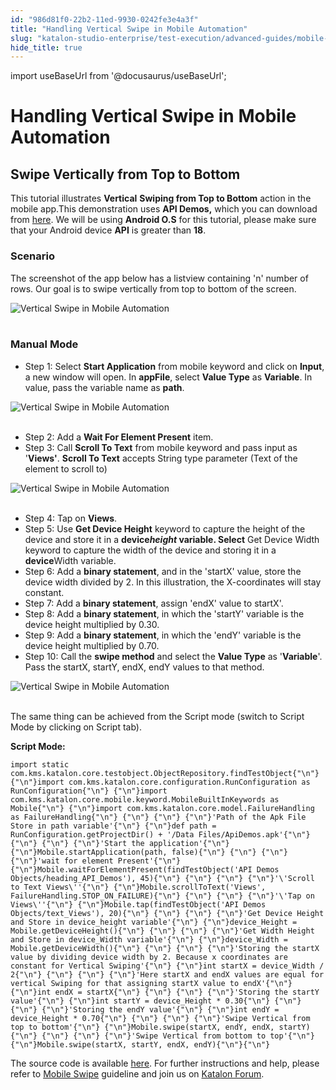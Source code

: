 ```yaml
---
id: "986d81f0-22b2-11ed-9930-0242fe3e4a3f"
title: "Handling Vertical Swipe in Mobile Automation"
slug: "katalon-studio-enterprise/test-execution/advanced-guides/mobile-testing/handling-vertical-swipe-in-mobile-automation"
hide_title: true
---
```

import useBaseUrl from '@docusaurus/useBaseUrl';

    

# <a id="id_vertical_swipe_in_mobile_automation" class="anchor_top_offset"/><a id="ariaid-title1" class="anchor_top_offset"/>Handling Vertical Swipe in Mobile Automation

    
    
  
  

## <a id="id_1" class="anchor_top_offset"/>Swipe Vertically from Top to Bottom

  
    
<p xmlns="http://www.w3.org/1999/xhtml" className="p">This tutorial illustrates <strong className="ph b">Vertical</strong>   <strong className="ph b">Swiping from Top to Bottom</strong> action in the mobile   app.This demonstration uses <strong className="ph b">API Demos,</strong> which you   can download from <a className="xref j-external-link" href="https://github.com/katalon-studio/katalon-mobile-automation/blob/master/Data%20Files/ApiDemos.apk" target="_blank">here</a>.   We will be using <strong className="ph b">Android O.S</strong> for this tutorial,   please make sure that your Android device <strong className="ph b">API</strong> is   greater than <strong className="ph b">18</strong>.</p> 
  
    
    

### <a id="id_2" class="anchor_top_offset"/>Scenario

    
      
<p xmlns="http://www.w3.org/1999/xhtml" className="p">The screenshot of the app below has a listview containing 'n'   number of rows. Our goal is to swipe vertically from top to bottom   of the screen.</p> 
      
<p xmlns="http://www.w3.org/1999/xhtml" className="p">   <img className="image" src={useBaseUrl("https://github.com/katalon-studio/docs-images/raw/master/katalon-studio/tutorials/vertical_swipe_in_mobile_automation/Vertical-swipe-in-Mobile-automation.png")} alt="Vertical Swipe in Mobile Automation" /><br /><br /> </p> 
    
  

### <a id="id_3" class="anchor_top_offset"/>Manual Mode

<ul xmlns="http://www.w3.org/1999/xhtml" className="ul"><li className="li">Step 1: Select <strong className="ph b">Start       Application</strong> from mobile keyword and click on     <strong className="ph b">Input</strong>, a new window will open. In     <strong className="ph b">appFile</strong>, select <strong className="ph b">Value Type</strong> as     <strong className="ph b">Variable</strong>. In value, pass the variable name as     <strong className="ph b">path</strong>.</li></ul> 
<p xmlns="http://www.w3.org/1999/xhtml" className="p">   <img className="image" src={useBaseUrl("https://github.com/katalon-studio/docs-images/raw/master/katalon-studio/tutorials/vertical_swipe_in_mobile_automation/Vertical-swipe-in-Mobile-automation-1.png")} alt="Vertical Swipe in Mobile Automation" /><br /><br /> </p> 
<ul xmlns="http://www.w3.org/1999/xhtml" className="ul"><li className="li">Step 2: Add a <strong className="ph b">Wait For Element Present</strong>     item.</li><li className="li">Step 3: Call <strong className="ph b">Scroll To Text</strong> from mobile     keyword and pass input as '<strong className="ph b">Views'</strong>. <strong className="ph b">Scroll       To Text</strong> accepts String type parameter (Text of the element     to scroll to)</li></ul> 
<p xmlns="http://www.w3.org/1999/xhtml" className="p">   <img className="image" src={useBaseUrl("https://github.com/katalon-studio/docs-images/raw/master/katalon-studio/tutorials/vertical_swipe_in_mobile_automation/Vertical-swipe-in-Mobile-automation-3.png")} alt="Vertical Swipe in Mobile Automation" /><br /><br /> </p> 
<ul xmlns="http://www.w3.org/1999/xhtml" className="ul"><li className="li">Step 4: Tap on <strong className="ph b">Views</strong>.</li><li className="li">Step 5: Use <strong className="ph b">Get Device Height</strong> keyword to     capture the height of the device and store it in a     <strong className="ph b">device<em className="ph i">height</em> variable. Select</strong> Get Device     Width keyword to capture the width of the device and storing it in     a <strong className="ph b">device</strong>Width variable.</li><li className="li">Step 6: Add a <strong className="ph b">binary statement</strong>, and in the     'startX' value, store the device width divided by 2. In this     illustration, the X-coordinates will stay constant.</li><li className="li">Step 7: Add a <strong className="ph b">binary statement</strong>, assign 'endX'     value to startX'.</li><li className="li">Step 8: Add a <strong className="ph b">binary statement</strong>, in which the     'startY' variable is the device height multiplied by 0.30.</li><li className="li">Step 9: Add a <strong className="ph b">binary statement</strong>, in which the     'endY' variable is the device height multiplied by 0.70.</li><li className="li">Step 10: Call the <strong className="ph b">swipe method</strong> and select the     <strong className="ph b">Value Type</strong> as '<strong className="ph b">Variable</strong>'. Pass     the startX, startY, endX, endY values to that method.</li></ul> 
<p xmlns="http://www.w3.org/1999/xhtml" className="p">   <img className="image" src={useBaseUrl("https://github.com/katalon-studio/docs-images/raw/master/katalon-studio/tutorials/vertical_swipe_in_mobile_automation/Vertical-swipe-in-Mobile-automation-10.png")} alt="Vertical Swipe in Mobile Automation" /><br /><br /> </p> 
<p xmlns="http://www.w3.org/1999/xhtml" className="p">The same thing can be achieved from the Script mode (switch to   Script Mode by clicking on Script tab).</p> 
<p xmlns="http://www.w3.org/1999/xhtml" className="p">   <strong className="ph b">Script Mode:</strong> </p> 
<pre xmlns="http://www.w3.org/1999/xhtml" className="pre codeblock"><code>import static com.kms.katalon.core.testobject.ObjectRepository.findTestObject{"\n"} {"\n"}import com.kms.katalon.core.configuration.RunConfiguration as RunConfiguration{"\n"} {"\n"}import com.kms.katalon.core.mobile.keyword.MobileBuiltInKeywords as Mobile{"\n"} {"\n"}import com.kms.katalon.core.model.FailureHandling as FailureHandling{"\n"} {"\n"} {"\n"} {"\n"}'Path of the Apk File Store in path variable'{"\n"} {"\n"}def path = RunConfiguration.getProjectDir() + '/Data Files/ApiDemos.apk'{"\n"} {"\n"} {"\n"} {"\n"}'Start the application'{"\n"} {"\n"}Mobile.startApplication(path, false){"\n"} {"\n"} {"\n"} {"\n"}'wait for element Present'{"\n"} {"\n"}Mobile.waitForElementPresent(findTestObject('API Demos Objects/heading_API_Demos'), 45){"\n"} {"\n"} {"\n"} {"\n"}'\'Scroll to Text Views\''{"\n"} {"\n"}Mobile.scrollToText('Views', FailureHandling.STOP_ON_FAILURE){"\n"} {"\n"} {"\n"} {"\n"}'\'Tap on Views\''{"\n"} {"\n"}Mobile.tap(findTestObject('API Demos Objects/text_Views'), 20){"\n"} {"\n"} {"\n"} {"\n"}'Get Device Height and Store in device_height variable'{"\n"} {"\n"}device_Height = Mobile.getDeviceHeight(){"\n"} {"\n"} {"\n"} {"\n"}'Get Width Height and Store in device_Width variable'{"\n"} {"\n"}device_Width = Mobile.getDeviceWidth(){"\n"} {"\n"} {"\n"} {"\n"}'Storing the startX value by dividing device width by 2. Because x coordinates are constant for Vertical Swiping'{"\n"} {"\n"}int startX = device_Width / 2{"\n"} {"\n"} {"\n"} {"\n"}'Here startX and endX values are equal for vertical Swiping for that assigning startX value to endX'{"\n"} {"\n"}int endX = startX{"\n"} {"\n"} {"\n"} {"\n"}'Storing the startY value'{"\n"} {"\n"}int startY = device_Height * 0.30{"\n"} {"\n"} {"\n"} {"\n"}'Storing the endY value'{"\n"} {"\n"}int endY = device_Height * 0.70{"\n"} {"\n"} {"\n"} {"\n"}'Swipe Vertical from top to bottom'{"\n"} {"\n"}Mobile.swipe(startX, endY, endX, startY){"\n"} {"\n"} {"\n"} {"\n"}'Swipe Vertical from bottom to top'{"\n"} {"\n"}Mobile.swipe(startX, startY, endX, endY){"\n"}{"\n"}</code></pre> 
<p xmlns="http://www.w3.org/1999/xhtml" className="p">The source code is available <a className="xref j-external-link" href="https://github.com/katalon-studio/katalon-mobile-automation" target="_blank">here</a>. For   further instructions and help, please refer to <a className="xref" href="/docs/legacy/katalon-studio-enterprise/keywords/mobile-keywords/mobile-swipe">Mobile     Swipe</a> guideline and join us on <a className="xref j-external-link" href="http://forum.katalon.com/" target="_blank">Katalon Forum</a>.</p> 
